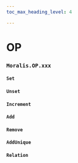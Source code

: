 ```yaml
---
toc_max_heading_level: 4

---
```

# OP

### `Moralis.OP.xxx`

#### `Set`
#### `Unset`
#### `Increment`
#### `Add`
#### `Remove`
#### `AddUnique`
#### `Relation`

